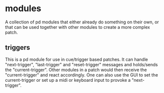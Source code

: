 # modules
A collection of pd modules that either already do something on their own, or that can be used together with other modules to create a more complex patch.
## triggers
This is a pd module for use in cue/trigger based patches. It can handle "next-trigger", "last-trigger" and "reset-trigger" messages and holds/sends the "current-trigger". Other modules in a patch would then receive the "current-trigger" and react accordingly. One can also use the GUI to set the current-trigger or set up a midi or keyboard input to provoke a "next-trigger".